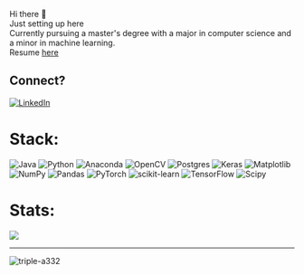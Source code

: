
Hi there 👋<br>Just setting up here<br>Currently pursuing a master's degree with a major in computer science and a minor in machine learning.<br>Resume [here](https://drive.google.com/file/d/1eY2kSphffkXR-BkQ5ifj_YAAWevl5pBc/view)


## Connect?
[![LinkedIn](https://img.shields.io/badge/LinkedIn-%230077B5.svg?logo=linkedin&logoColor=white)](https://www.linkedin.com/in/aliaabd/) 

# Stack:
![Java](https://img.shields.io/badge/java-%23ED8B00.svg?style=for-the-badge&logo=openjdk&logoColor=white) ![Python](https://img.shields.io/badge/python-3670A0?style=for-the-badge&logo=python&logoColor=ffdd54) ![Anaconda](https://img.shields.io/badge/Anaconda-%2344A833.svg?style=for-the-badge&logo=anaconda&logoColor=white) ![OpenCV](https://img.shields.io/badge/opencv-%23white.svg?style=for-the-badge&logo=opencv&logoColor=white) ![Postgres](https://img.shields.io/badge/postgres-%23316192.svg?style=for-the-badge&logo=postgresql&logoColor=white) ![Keras](https://img.shields.io/badge/Keras-%23D00000.svg?style=for-the-badge&logo=Keras&logoColor=white) ![Matplotlib](https://img.shields.io/badge/Matplotlib-%23ffffff.svg?style=for-the-badge&logo=Matplotlib&logoColor=black) ![NumPy](https://img.shields.io/badge/numpy-%23013243.svg?style=for-the-badge&logo=numpy&logoColor=white) ![Pandas](https://img.shields.io/badge/pandas-%23150458.svg?style=for-the-badge&logo=pandas&logoColor=white) ![PyTorch](https://img.shields.io/badge/PyTorch-%23EE4C2C.svg?style=for-the-badge&logo=PyTorch&logoColor=white) ![scikit-learn](https://img.shields.io/badge/scikit--learn-%23F7931E.svg?style=for-the-badge&logo=scikit-learn&logoColor=white) ![TensorFlow](https://img.shields.io/badge/TensorFlow-%23FF6F00.svg?style=for-the-badge&logo=TensorFlow&logoColor=white) ![Scipy](https://img.shields.io/badge/SciPy-%230C55A5.svg?style=for-the-badge&logo=scipy&logoColor=%white)

# Stats:

<!-- ![](https://github-readme-stats.vercel.app/api?username=TRIPLE-A332&theme=shadow_green&hide_border=false&include_all_commits=true&count_private=true)<br/>  -->
<!-- ![](https://github-readme-streak-stats.herokuapp.com/?user=TRIPLE-A332&theme=shadow_green&hide_border=false)<br/>  -->
![](https://github-readme-stats.vercel.app/api/top-langs/?username=TRIPLE-A332&theme=shadow_green&hide_border=false&include_all_commits=true&count_private=true&layout=compact)


<!--   ![](https://github-profile-trophy.vercel.app/?username=TRIPLE-A332&theme=shadow_green&no-frame=true&no-bg=true&margin-w=4) -->

---
<!-- [![](https://visitcount.itsvg.in/api?id=TRIPLE-A332&icon=0&color=3)](https://visitcount.itsvg.in)  -->
<p align="left"> <img src="https://komarev.com/ghpvc/?username=triple-a332&label=Profile%20views&color=0e75b6&style=flat" alt="triple-a332" /> </p>
